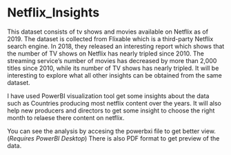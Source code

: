 # Netflix_Insights
This dataset consists of tv shows and movies available on Netflix as of 2019. The dataset is collected from Flixable which is a third-party Netflix search engine.
In 2018, they released an interesting report which shows that the number of TV shows on Netflix has nearly tripled since 2010. The streaming service’s number of movies has decreased by more than 2,000 titles since 2010, while its number of TV shows has nearly tripled. It will be interesting to explore what all other insights can be obtained from the same dataset. 

I have used PowerBI visualization tool get some insights about the data such as Countries producing most netflix content over the years. It will also help new producers and directors to get some insight to choose the right month to relaese there content on netflix.

You can see the analysis by accesing the powerbxi file to get better view. (*Requires PowerBI Desktop*) There is also PDF format to get preview of the data. 
